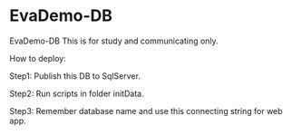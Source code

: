 # EvaDemo-DB
EvaDemo-DB
This is for study and communicating only.

How to deploy:

Step1: Publish this DB to SqlServer.

Step2: Run scripts in folder initData.

Step3: Remember database name and use this connecting string for web app. 


